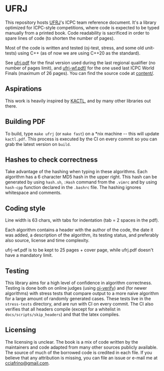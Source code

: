 # UFRJ

This repository hosts [UFRJ](https://en.wikipedia.org/wiki/Federal_University_of_Rio_de_Janeiro)'s ICPC team reference document.
It's a library optimized for ICPC-style competitions, where code is
expected to be typed manually from a printed book. Code readability is sacrificed in
order to spare lines of code (to shorten the number of pages).

Most of the code is written and tested (oj-test, stress, and some old unit-tests) 
using C++ (as of now we are using C++20 as the standard).

See [ufrj.pdf](https://github.com/cciafrino/icpc-book/tree/main/) for the final version used during the last regional qualifier (no number of pages limit),
and [ufrj-wf.pdf/](https://github.com/kth-competitive-programming/kactl/tree/master/content) for the one used last ICPC World Finals (maximum of 26 pages).
You can find the source code at [content/](https://github.com/cciafrino/icpc-book/tree/main/content).

## Aspirations

This work is heavily inspired by [KACTL](https://github.com/kth-competitive-programming/kactl), and by many other libraries out there.


## Building PDF

To build, type `make ufrj` (or `make fast`) on a \*nix machine -- this will update `kactl.pdf`. This process is executed by the CI on every commit so you can grab the latest version on `build`.

## Hashes to check correctness

Take advantage of the hashing when typing in these algorithms. Each
algorithm has a 6 character MD5 hash in the upper right. This hash can be
generated by using `hash.sh`, `:Hash` command from the `.vimrc` and by using `hash-cpp` function declared in the `.bashrc` file. The
hashing ignores whitespace and comments.

## Coding style

Line width is 63 chars, with tabs for indentation (tab = 2 spaces in the pdf).

Each algorithm contains a header with the author of the code, the date it
was added, a description of the algorithm, its testing status, and preferably also
source, license and time complexity.

ufrj-wf.pdf is to be kept to 25 pages + cover page, while ufrj.pdf doesn't have a mandatory limit.

## Testing

This library aims for a high level of confidence in algorithm correctness.
Testing is done both on online judges (using [oj-verify](https://github.com/online-judge-tools/verification-helper)) and (for newer algorithms) with stress tests
that compare output to a more naive algorithm for a large amount of randomly generated cases.
These tests live in the `stress-tests` directory, and are run with CI on every commit. The CI also verifies that all headers compile (except for a whitelist in `docs/scripts/skip_headers`) and that the latex compiles.

## Licensing

The licensing is unclear. The book is a mix of code written by the maintainers and
code adapted from many other sources publicly available. The source of much of the borrowed code is credited in each file. If you believe that any attribution is missing, you can file an issue or e-mail me at [cciafrino@gmail.com](mailto:cciafrino@gmail.com?subject=[Github]%20ICPC-book%20source%20credits).
